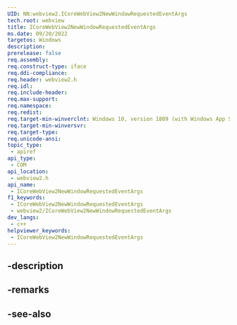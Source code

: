 ```yaml
---
UID: NN:webview2.ICoreWebView2NewWindowRequestedEventArgs
tech.root: webview
title: ICoreWebView2NewWindowRequestedEventArgs
ms.date: 09/20/2022
targetos: Windows
description: 
prerelease: false
req.assembly: 
req.construct-type: iface
req.ddi-compliance: 
req.header: webview2.h
req.idl: 
req.include-header: 
req.max-support: 
req.namespace: 
req.redist: 
req.target-min-winverclnt: Windows 10, version 1809 (with Windows App SDK 1.1 or later)
req.target-min-winversvr: 
req.target-type: 
req.unicode-ansi: 
topic_type:
 - apiref
api_type:
 - COM
api_location:
 - webview2.h
api_name:
 - ICoreWebView2NewWindowRequestedEventArgs
f1_keywords:
 - ICoreWebView2NewWindowRequestedEventArgs
 - webview2/ICoreWebView2NewWindowRequestedEventArgs
dev_langs:
 - c++
helpviewer_keywords:
 - ICoreWebView2NewWindowRequestedEventArgs
---
```


## -description

## -remarks

## -see-also

